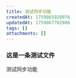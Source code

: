```yaml
---
title: 测试同步功能
createdAt: 1759865928976
updatedAt: 1759867702986
tags: []
attachments: []
---
```


### 这是一条测试文件
测试同步功能